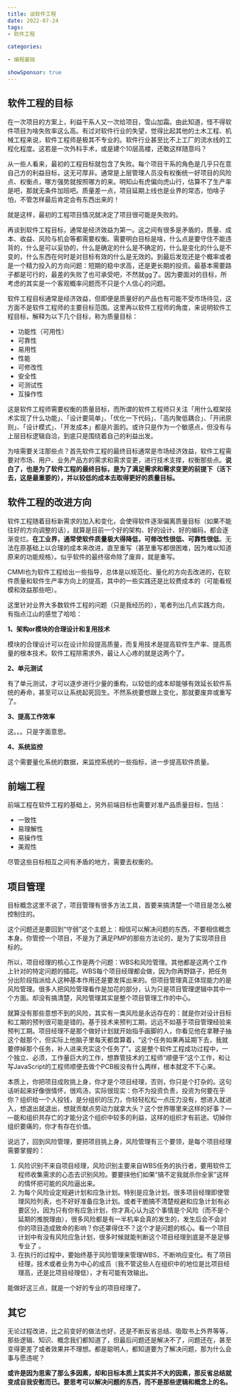 ```yaml
---
title: 谈软件工程
date: 2022-07-24
tags: 
- 软件工程

categories:

- 编程基础

showSponsor: true
---
```




## 软件工程的目标

在一次项目的方案上，利益干系人又一次给项目，雪山加霜。由此知道，怪不得软件项目为啥失败率这么高。有过对软件行业的失望，觉得比起其他的土木工程、机械工程来说，软件工程师是极其不专业的。软件行业甚至比不上工厂的流水线的工程化程度。这若是一次外科手术，或是建个10层高楼，还敢这样随意吗？



从一些人看来，最初的工程目标就包含了失败。每个项目干系的角色是几乎只在意自己方的利益目标，这无可厚非。通常是上层管理人员没有权衡统一好项目的风险点、权衡点，哪方强势就按照哪方的来。明知山有虎偏向虎山行，估算不了生产率是吧，那就无条件加班吧。质量差一点，项目延期上线也是业界的常态，怕啥子怕，不管怎样最后肯定会有东西出来的！



就是这样，最初的工程项目情况就决定了项目很可能是失败的。



再谈到软件工程目标，通常是经济效益为第一。这之间有很多是矛盾的，质量、成本、收益、风险与机会等都需要权衡。需要明白目标是啥，什么点是要守住不能违背的，什么是可以妥协的，什么是确定的什么是不确定的，什么是变化的什么是不变的，什么东西在何时是对目标有效的什么是无效的。到最后发现还是个概率或者是一个精力投入的方向问题：短期的稳中求高，还是更长期的投资。最基本需要路子都是可行的，最差的失败了也可承受吧，不然就gg了。因为要面对的目标，所考虑的其实是一个客观概率问题而不只是个人信心的问题。



软件工程目标通常是经济效益，但即便是质量好的产品也有可能不受市场待见，这方面不是软件工程师的主要目标范围。这里再以软件工程师的角度，来说明软件工程目标，解释为以下几个目标，称为质量目标：

- 功能性（可用性）
- 可靠性
- 易用性
- 性能
- 可修改性
- 安全性
- 可测试性
- 互操作性

这是软件工程师需要权衡的质量目标，而所谓的软件工程师只关注「用什么框架技术实现了什么功能」、「设计要简单」、「优化一下代码」、「高内聚低耦合」、「开闭原则」、「设计模式」、「开发成本」都是片面的。或许只是作为一个敏感点，但没有与上层目标逻辑自洽，到底只是围绕着自己的利益出发。



为啥需要关注那些点？首先软件工程的最终目标通常是市场经济效益，软件工程需要对市场、用户、业务产品方的需求和需求变更，进行技术支撑，权衡那些点。**说白了，也是为了软件工程的最终目标，是为了满足需求和需求变更的前提下（活下去，这是最重要的），并以较低的成本去取得更好的质量目标。**



## 软件工程的改进方向

软件工程随着目标新需求的加入和变化，会使得软件逐渐偏离质量目标（如果不能往好的方向调整的话），就算是目前一个好的架构、好的设计、好的编码，都会逐渐变烂。**在工业界，通常使软件质量极大得降低，可修改性很低、可靠性很低**。无法在原基础上以合理的成本来改进，直至重写（甚至重写都很困难，因为难以知道原来的功能规格）。似乎软件的最终宿命除了废弃，就是重写。



CMMI也为软件工程给出一些指导，总体是以规范化、量化的方向去改进的，在软件质量和软件生产率方向上的提高，其中的一些实践还是比较费成本的（可能看规模和效益那些吧）。



这里针对业界大多数软件工程的问题（只是我经历的），笔者列出几点实践方向，有指点江山的感觉了哈哈：

**1、架构or模块的合理设计和复用技术**

模块的合理设计可以在设计阶段提高质量，而复用技术是提高软件生产率、提高质量的根本技术。软件工程除需求外，最让人心疼的就是这两个了。



**2、单元测试**

有了单元测试，才可以逐步进行少量的重构，以较低的成本却能够有效延长软件系统的寿命，甚至可以让系统起死回生。不然系统要想跟上变化，那就要废弃或重写了。



**3、提高工作效率**

这。。。只是字面意思。



**4、系统监控**

这个需要量化系统的数据，来监控系统的一些指标，进一步提高软件质量。



## 前端工程

前端工程在软件工程的基础上，另外前端目标也需要对准产品质量目标，包括：

- 一致性
- 易理解性
- 易操作性
- 美观性

尽管这些目标相互之间有矛盾的地方，需要去权衡的。



## 项目管理

目标概念这里不说了，项目管理有很多方法工具，首要来搞清楚一个项目是怎么被控制住的。

这个问题还是要回到“守弱”这个主题上：相信可以解决问题的东西，不要相信概念本身。你管控一个项目，不是为了满足PMP的那些方法论的，是为了实现项目目标的。

所以，项目经理的核心工作是两个问题：WBS和风险管理。其他都是这两个工作上针对的特定问题的插花。WBS每个项目经理都会做，因为你再野路子，把任务分出阶段指派给人这种基本作用还是要发挥出来的。但项目管理真正体现能力的是风险管理。很多人把风险管理看作是加花的部分，认为只是项目管理逻辑中其中一个方面。却没有搞清楚，风险管理其实是整个项目管理工作的中心。

就算没有那些意想不到的风险，其实有一类风险是永远存在的：就是你对设计目标和工期的预判很可能是错的。基于技术来预判工期，远远不如基于项目管理经验来预判工期。项目经理不是那个做好计划就开始指手画脚的人，你看见他在拿鞭子抽这个敲那个，但实际上他脑子里每天都盘算着，“这个任务如果再延期下去，我就要停掉那个任务，补人进来充实这个任务了”。这是整个软件工程成功过程中，一个独立、必须，工作量巨大的工作，想靠管技术的工程师“顺便干”这个工作，和让写JavaScript的工程师顺便去做个PCB板没有什么两样，根本就定不下心来。

本质上，你把项目成败挑上身，你才是个项目经理，否则，你只是个打杂的。这句话听起来好像很情怀，很鸡汤，实际很现实：你不为投资负责，投资为何要在乎你？组织给一个人投钱，是分组织的压力，你轻轻松松一点压力没有，想进入就进入，想退出就退出，想就贡献点劳动力就拿大头？这个世界哪里来这样的好事？— —能和组织共存亡的才能分这个组织中较多的利益，这样的组织才有前途。切掉你组织要痛的，你才有存在价值。

说远了，回到风险管理，要把项目挑上身，风险管理有三个要领，是每个项目经理需要掌握的：

1. 风险识别不来自项目经理，风险识别主要来自WBS任务的执行者，要用软件工程师收集需求的心态去识别风险。要要挟他们如果“搞不定我就杀你全家”这样的情怀把可能的风险逼出来。
2. 为每个风险设定规避计划和应急计划。特别是应急计划。很多项目经理即使管理风险列表，也不好好准备应急计划。或者干脆搞不清楚规避和应急计划有必要区分。因为只有你有应急计划，你才真心认为这个事情是个风险（而不是个延期的推脱理由），很多风险都是有一半机率会真的发生的，发生后会不会对你的项目造成致命的影响？你还罩得住不？这个才是问题的核心。看一个项目计划中有没有风险应急计划，很多时候就能判断这个项目经理到底是不是足够专业了 。
3. 在执行的过程中，要始终基于风险管理来管理WBS，不断响应变化。有了项目经理，技术或者业务为中心的成员（我不管这些人在组织中的地位是比项目经理高，还是比项目经理低），才有可能有效输出。

能做好这三点，就是一个好的专业的项目经理了。



## 其它

无论过程改进，比之前变好的做法也好，还是不断反省总结、吸取书上外界等等，那些逻辑、知识、概念我们都知道了，但最后问题还是解决不了，问题还在，甚至变得更差了或者效果并不理想。都是聪明人，都知道要为了解决问题，那为什么会事与愿违呢？

**或许是因为思索了那么多因素，却和目标本质上其实并不大的因素，那反省总结就变成自我安慰而已。要思考可以解决问题的东西，而不是那些逻辑和概念上的名。**









